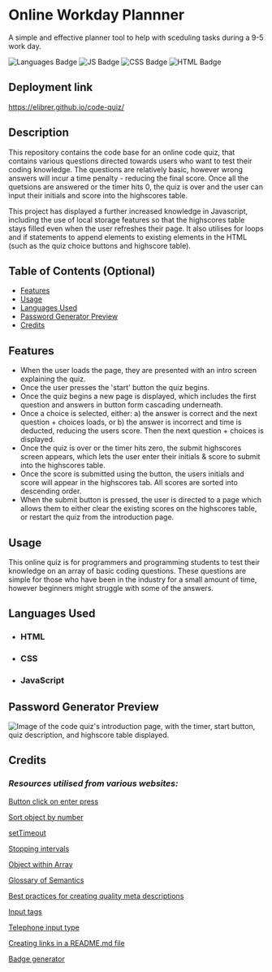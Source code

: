 # Online Workday Plannner
A simple and effective planner tool to help with sceduling tasks during a 9-5 work day.

![Languages Badge](https://img.shields.io/badge/Languages-3-blue)
![JS Badge](https://img.shields.io/badge/JavaScript-57.4%25-yellow)
![CSS Badge](https://img.shields.io/badge/CSS-27.7%25-blueviolet)
![HTML Badge](https://img.shields.io/badge/HTML-14.9%25-red)


## Deployment link

https://elibrer.github.io/code-quiz/

## Description

This repository contains the code base for an online code quiz, that contains various questions directed towards users who want to test their coding knowledge. The questions are relatively basic, however wrong answers will incur a time penalty - reducing the final score. Once all the quetsions are answered or the timer hits 0, the quiz is over and the user can input their initials and score into the highscores table. 

This project has displayed a further increased knowledge in Javascript, including the use of local storage features so that the highscores table stays filled even when the user refreshes their page. It also utilises for loops and if statements to append elements to existing elements in the HTML (such as the quiz choice buttons and highscore table).

## Table of Contents (Optional)

- [Features](#features)
- [Usage](#usage)
- [Languages Used](#languages-used)
- [Password Generator Preview](#full-preview)
- [Credits](#credits)

## Features

- When the user loads the page, they are presented with an intro screen explaining the quiz.
- Once the user presses the 'start' button the quiz begins.
- Once the quiz begins a new page is displayed, which includes the first question and answers in button form cascading underneath.
- Once a choice is selected, either:
    a) the answer is correct and the next question + choices loads, or 
    b) the answer is incorrect and time is deducted, reducing the users score. Then the next question + choices is displayed.
- Once the quiz is over or the timer hits zero, the submit highscores screen appears, which lets the user enter their initials & score to submit into the highscores table.
- Once the score is submitted using the button, the users initials and score will appear in the highscores tab. All scores are sorted into descending order.
- When the submit button is pressed, the user is directed to a page which allows them to either clear the existing scores on the highscores table, or restart the quiz from the introduction page. 

## Usage

This online quiz is for programmers and programming students to test their knowledge on an array of basic coding questions. These questions are simple for those who have been in the industry for a small amount of time, however beginners might struggle with some of the answers.

## Languages Used
- ### **HTML**
- ### **CSS**
- ### **JavaScript**

## Password Generator Preview

![Image of the code quiz's introduction page, with the timer, start button, quiz description, and highscore table displayed.](./assets/images/Screenshot%202023-03-09%20at%208.41.59%20pm.png "Code Quiz preview")


## Credits

### *Resources utilised from various websites:*

[Button click on enter press](https://www.w3schools.com/howto/howto_js_trigger_button_enter.asp)

[Sort object by number](https://stackoverflow.com/questions/1069666/sorting-object-property-by-values)

[setTimeout](https://developer.mozilla.org/en-US/docs/Web/API/setTimeout)

[Stopping intervals](https://code.mu/en/javascript/book/prime/timers/timer-stopping/#:~:text=To%20stop%20the%20timer%2C%20use,the%20timer%20to%20be%20stopped.&text=Let%20a%20variable%20be%20given,this%20value%20to%20the%20console.)

[Object within Array](https://www.freecodecamp.org/news/javascript-array-of-objects-tutorial-how-to-create-update-and-loop-through-objects-using-js-array-methods/)

[Glossary of Semantics](https://developer.mozilla.org/en-US/docs/Glossary/Semantics)

[Best practices for creating quality meta descriptions](https://developers.google.com/search/docs/appearance/snippet)


[Input tags](https://www.w3schools.com/tags/tag_label.asp)

[Telephone input type](https://www.w3schools.com/tags/att_input_type_tel.asp)

[Creating links in a README.md file](https://docs.readme.com/main/docs/linking-to-pages)

[Badge generator](https://shields.io/)



